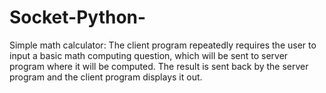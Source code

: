 # Socket-Python-
Simple math calculator:    The client program repeatedly requires the user to input a basic math computing question, which will be sent to server program where it will be computed. The result is sent back by the server program and the client program displays it out.
